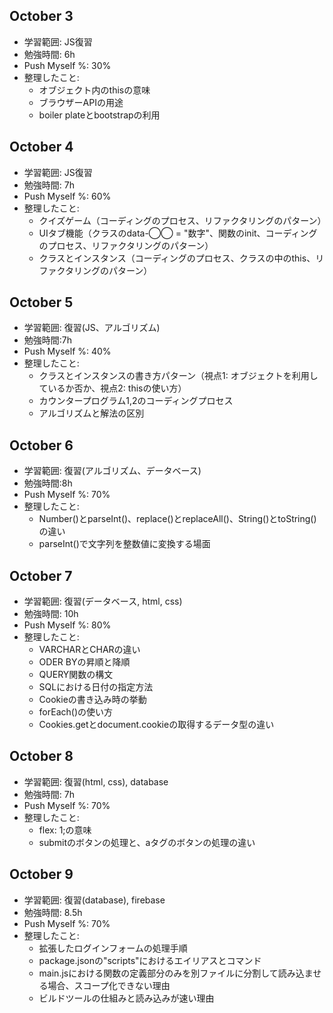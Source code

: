 ## October 3
- 学習範囲: JS復習
- 勉強時間: 6h
- Push Myself %: 30%
- 整理したこと:
    - オブジェクト内のthisの意味
    - ブラウザーAPIの用途
    - boiler plateとbootstrapの利用

## October 4
- 学習範囲: JS復習
- 勉強時間: 7h
- Push Myself %: 60%
- 整理したこと:
    - クイズゲーム（コーディングのプロセス、リファクタリングのパターン）
    - UIタブ機能（クラスのdata-◯◯ = "数字"、関数のinit、コーディングのプロセス、リファクタリングのパターン）
    - クラスとインスタンス（コーディングのプロセス、クラスの中のthis、リファクタリングのパターン）

## October 5
- 学習範囲: 復習(JS、アルゴリズム)
- 勉強時間:7h
- Push Myself %: 40%
- 整理したこと:
    - クラスとインスタンスの書き方パターン（視点1: オブジェクトを利用しているか否か、視点2: thisの使い方）
    - カウンタープログラム1,2のコーディングプロセス
    - アルゴリズムと解法の区別

## October 6
- 学習範囲: 復習(アルゴリズム、データベース)
- 勉強時間:8h
- Push Myself %: 70%
- 整理したこと:
    - Number()とparseInt()、replace()とreplaceAll()、String()とtoString()の違い
    - parseInt()で文字列を整数値に変換する場面

## October 7
- 学習範囲: 復習(データベース, html, css)
- 勉強時間: 10h
- Push Myself %: 80%
- 整理したこと:
    - VARCHARとCHARの違い
    - ODER BYの昇順と降順
    - QUERY関数の構文
    - SQLにおける日付の指定方法
    - Cookieの書き込み時の挙動
    - forEach()の使い方
    - Cookies.getとdocument.cookieの取得するデータ型の違い

## October 8
- 学習範囲: 復習(html, css), database
- 勉強時間: 7h
- Push Myself %: 70%
- 整理したこと:
    - flex: 1;の意味
    - submitのボタンの処理と、aタグのボタンの処理の違い

## October 9
- 学習範囲: 復習(database), firebase
- 勉強時間: 8.5h
- Push Myself %: 70%
- 整理したこと:
    - 拡張したログインフォームの処理手順
    - package.jsonの"scripts"におけるエイリアスとコマンド
    - main.jsにおける関数の定義部分のみを別ファイルに分割して読み込ませる場合、スコープ化できない理由
    - ビルドツールの仕組みと読み込みが速い理由

